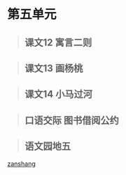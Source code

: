 # 第五单元

> ## 课文12 寓言二则

<Ebook grade="xxyw2b" :pages="57" :paged="59" ></Ebook>

> ## 课文13 画杨桃

<Ebook grade="xxyw2b" :pages="60" :paged="62" ></Ebook>

> ## 课文14 小马过河

<Ebook grade="xxyw2b" :pages="63" :paged="66" ></Ebook>

> ## 口语交际 图书借阅公约

<Ebook grade="xxyw2b" :pages="67" :paged="67" ></Ebook>

> ## 语文园地五

<Ebook grade="xxyw2b" :pages="68" :paged="70" ></Ebook>

[zanshang](../res/zanshang.md ':include')